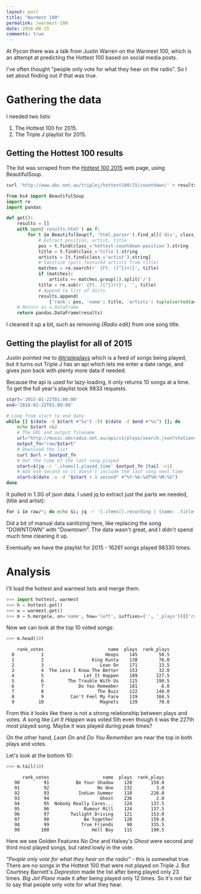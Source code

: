 ```yaml
---
layout: post
title: "Warmest 100"
permalink: /warmest-100
date: 2016-08-15
comments: true
---
```

At Pycon there was a talk from Justin Warren on the Warmest 100, which is an
attempt at predicting the Hottest 100 based on social media posts.

I've often thought "people only vote for what they hear on the radio". So I set
about finding out if that was true.

Gathering the data
==================

I needed two lists:

1. The Hottest 100 for 2015.
2. The Triple J playlist for 2015.

Getting the Hottest 100 results
-------------------------------

The list was scraped from the [Hottest 100
2015](http://www.abc.net.au/triplej/hottest100/15/countdown/) web page, using
BeautifulSoup.

```sh
curl 'http://www.abc.net.au/triplej/hottest100/15/countdown/' > results.html
```

```python
from bs4 import BeautifulSoup
import re
import pandas

def get():
    results = []
    with open('results.html') as f:
        for t in BeautifulSoup(f, 'html.parser').find_all('div', class_='hottest-countdown-track'):
            # Extract position, artist, title
            pos = t.find(class_='hottest-countdown-position').string
            title = t.find(class_='title').string
            artists = [t.find(class_='artist').string]
            # Sanitize (pull featured artists from title)
            matches = re.search(r' {Ft. ([^}]+)}', title)
            if (matches):
                artists += matches.group(1).split('/')
            title = re.sub(r' {Ft. ([^}]+)}', '', title)
            # Append to list of dicts
            results.append(
                {'rank': pos, 'name': title, 'artists': tuple(sorted(artists))})
    # Return as a DataFrame
    return pandas.DataFrame(results)
```

I cleaned it up a bit, such as removing *{Radio edit}* from one song title.

Getting the playlist for all of 2015
------------------------------------

Justin pointed me to [@triplejplays](https://twitter.com/triplejplays) which is
a feed of songs being played, but it turns out Triple J has an api which lets
me enter a date range, and gives json back with plenty more data if needed.

Because the api is used for lazy-loading, it only returns 10 songs at a time.
To get the full year's playlist took 9833 requests.

```sh
start='2015-01-22T01:00:00'
end='2016-01-22T01:00:00'

# Loop from start to end date
while [[ $(date -d $start +"%s") -lt $(date -d $end +"%s") ]]; do
    echo $start >&2
    # The URL and output filename
    url="http://music.abcradio.net.au/api/v1/plays/search.json?station=triplej&from=$start&order=asc"
    output_fn="raw/$start"
    # Download the list
    curl $url > $output_fn
    # Get the time of the last song played
    start=$(jq -r '.items[].played_time' $output_fn |tail -n1)
    # Add one second so it doesn't include the last song next time
    start=$(date -u -d "$start + 1 second" +"%Y-%m-%dT%H:%M:%S")
done
```

It pulled in 1.3G of json data. I used jq to extract just the parts we needed,
(title and artist):

```sh
for i in raw/*; do echo $i; jq -r '[.items[].recording | {name: .title, artists: [.artists[].name]}]' $i > clean/$(basename $i); done
```

Did a bit of manual data sanitizing here, like replacing the song "DOWNTOWN"
with "Downtown". The data wasn't great, and I didn't spend much time cleaning
it up.

Eventually we have the playlist for 2015 - 16261 songs played 98330 times.

Analysis
========
I'll load the hottest and warmest lists and merge them.

```python
>>> import hottest, warmest
>>> h = hottest.get()
>>> w = warmest.get()
>>> m = h.merge(w, on='name', how='left', suffixes=('', '_plays'))[['rank_votes', 'name', 'plays', 'rank_plays']]
```

Now we can look at the top 10 voted songs:

```python
>>> m.head(10)
```
```
    rank_votes                        name  plays  rank_plays
  0          1                       Hoops    145        50.5
  1          2                  King Kunta    138        76.0
  2          3                     Lean On    171        13.5
  3          4  The Less I Know The Better    153        32.0
  4          5               Let It Happen    109       227.5
  5          6         The Trouble With Us    115       190.5
  6          7             Do You Remember    181         6.0
  7          8                    The Buzz    122       148.0
  8          9          Can't Feel My Face    119       166.5
  9         10                     Magnets    139        70.0
```

From this it looks like there is not a strong relationship between plays and
votes. A song like *Let It Happen* was voted 5th even though it was the 227th
most played song. Maybe it was played during peak times?

On the other hand, *Lean On* and *Do You Remember* are near the top in both
plays and votes.

Let's look at the bottom 10:

```python
>>> m.tail(10)
```
```
      rank_votes                    name  plays  rank_plays
   90         91          Be Your Shadow    120       159.0
   91         92                  No One    232         3.0
   92         93           Indian Summer    110       220.0
   93         94                   Ghost    236         2.0
   94         95  Nobody Really Cares...    124       137.5
   95         96             Rumour Mill    124       137.5
   96         97        Twilight Driving    121       153.0
   97         98             Be Together    120       159.0
   98         99            True Friends     90       335.5
   99        100                Hell Boy    115       190.5
```

Here we see Golden Features *No One* and Halsey's *Ghost* were second and third
most played songs, but rated lowly in the vote.

*"People only vote for what they hear on the radio"* - this is somewhat true.
There are no songs in the Hottest 100 that were not played on Triple J. But
Courtney Barnett's *Depreston* made the list after being played only 23 times.
*Big Jet Plane* made it after being played only 12 times. So it's not fair to
say that people only vote for what they hear.
